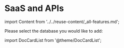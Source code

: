 # SaaS and APIs

import Content from '../../reuse-content/_all-features.md';

<Content />

 Please select the database you would like to add:

import DocCardList from '@theme/DocCardList';

<DocCardList />
